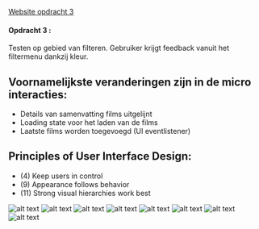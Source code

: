 [Website opdracht 3](https://stefanvanbrummelen.github.io/Frontend-for-Designers/Opdracht%203/v3/)


#### Opdracht 3 : 

Testen op gebied van filteren. Gebruiker krijgt feedback vanuit het filtermenu dankzij kleur.

## Voornamelijkste veranderingen zijn in de micro interacties:
- Details van samenvatting films uitgelijnt
- Loading state voor het laden van de films
- Laatste films worden toegevoegd (UI eventlistener)


## Principles of User Interface Design:
- (4) Keep users in control
- (9) Appearance follows behavior
- (11) Strong visual hierarchies work best


![alt text](https://stefanvanbrummelen.github.io/Frontend-for-Designers/Opdracht%203/v5/assets/images/1.article.png)
![alt text](https://stefanvanbrummelen.github.io/Frontend-for-Designers/Opdracht%203/v5/assets/images/2.hover_article.png)
![alt text](https://stefanvanbrummelen.github.io/Frontend-for-Designers/Opdracht%203/v5/assets/images/3.details_article.png)
![alt text](https://stefanvanbrummelen.github.io/Frontend-for-Designers/Opdracht%203/v5/assets/images/4.filter_genre.png)
![alt text](https://stefanvanbrummelen.github.io/Frontend-for-Designers/Opdracht%203/v5/assets/images/5.loading_state.png)
![alt text](https://stefanvanbrummelen.github.io/Frontend-for-Designers/Opdracht%203/v5/assets/images/6.scroll_event.png)
![alt text](https://stefanvanbrummelen.github.io/Frontend-for-Designers/Opdracht%203/v5/assets/images/7.scroll_event_show.png)
![alt text](https://stefanvanbrummelen.github.io/Frontend-for-Designers/Opdracht%203/v5/assets/images/8.search_genre.png)
